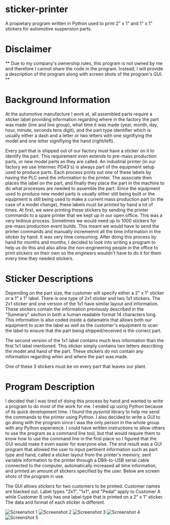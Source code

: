 # sticker-printer
A propietary program written in Python used to print 2" x 1" and 1" x 1" stickers for automotive suspension parts.

# Disclaimer
** Due to my company's ownership rules, this program is not owned by me and therefore I cannot share the code in the program.  Instead, I will provide a description of the program along with screen shots of the program's GUI. **

# Background Information
At the automotive manufacture I work at, all assembled parts require a sticker label providing information regarding where in the factory the part was made (line and line group), what time it was made (year, month, day, hour, minute, seconds tens digit), and the part type identifier which is usually either a dash and a letter or two letters with one signifiying the model and one letter signifiying the hand (right/left).

Every part that is shipped out of our factory must have a sticker on it to identify the part.  This requirement even extends to pre-mass production parts, or new model parts as they are called.  An industrial printer (in our factory we use Intermec PD43's) is always part of the equipment setup used to produce parts.  Each process prints out one of these labels by having the PLC send the information to the printer.  The associate then places the label on the part, and finally they place the part in the machine to do what processes are needed to assemble the part.  Since the equipment used to produce new model parts is usually either still being built or the equipment is still being used to make a current mass production part (in the case of a model change), these labels must be printed by hand a lot of times.  At first, we were printing these stickers by sending the printer commands to a spare printer that we kept up in our open office.  This was a very tedious process.  Sometimes we would need up to 1000 stickers for pre-mass production event builds.  This meant we would have to send the printer commands and manually incrememnt all the time information in the sticker by hand.  It was very time consuming.  After doing this process by hand for months and months, I decided to look into writing a program to help us do this and also allow the non-engineering people in the office to print stickers on their own so the engineers wouldn't have to do it for them every time they needed stickers.  

# Sticker Descriptions
Depending on the part size, the customer will specify either a 2" x 1" sticker or a 1" x 1" label.  There is one type of 2x1 sticker and two 1x1 stickers.  The 2x1 sticker and one version of the 1x1 have similar layout and information.  These stickers contain the information previously described in the "Summary" section in both a human readable format 14 characters long.  This information is also coded inside a datamatrix that allows both our equipment to scan the label as well as the customer's equipment to scan the label to ensure that the part being shipped/received is the correct part.

The second version of the 1x1 label contains much less information than the first 1x1 label mentioned.  This sticker simply contains two letters describing the model and hand of the part.  These stickers do not contain any information regarding when and where the part was made.

One of these 3 stickers must be on every part that leaves our plant.

# Program Description
I decided that I was tired of doing this process by hand and wanted to write a program to do most of the work for me.  I ended up using Python because of its quick development time.  I found the *pyserial* library to help me send the commands to the printer using Python.  I also decided to write a GUI to go along with the program since I was the only person in the whole group with any Python experience.  I could have written instructions to allow others to use the program as a command line tool, but that would require them to know how to use the command line in the first place so I figured that the GUI would make it even easier for everyone else.  The end result was a GUI program that allowed the user to input pertinent information such as part type and hand, called a sticker layout from the printer's memory, sent variable information to the printer through a DB9-to-USB serial cable connected to the computer, automatically increased all time information, and printed an amount of stickers specified by the user.  Below are screen shots of the program in use.

The GUI allows stickers for two customers to be printed.  Customer names are blacked out.  Label types "2x1", "1x1", and "Pedal" apply to Customer A while Customer B only has one label type that is printed on a 2" x 1" sticker.  The data and format of each sticker is different.

![Screenshot 1](https://github.com/moge233/sticker-printer/blob/master/screenshots/screenshot1.PNG)
![Screenshot 2](https://github.com/moge233/sticker-printer/blob/master/screenshots/screenshot2.PNG)
![Screenshot 3](https://github.com/moge233/sticker-printer/blob/master/screenshots/screenshot3.PNG)
![Screenshot 4](https://github.com/moge233/sticker-printer/blob/master/screenshots/screenshot4.PNG)
![Screenshot 5](https://github.com/moge233/sticker-printer/blob/master/screenshots/screenshot5.PNG)
